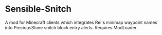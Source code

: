Sensible-Snitch
===============

A mod for Minecraft clients which integrates Rei's minimap waypoint names into PreciousStone snitch block entry alerts. Requires ModLoader.